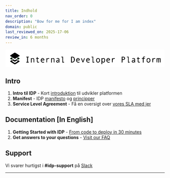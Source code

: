 ```yaml
---
title: Indhold
nav_order: 0
description: "Bow for me for I am index"
domain: public
last_reviewed_on: 2025-17-06
review_in: 6 months
---
```


<picture>
  <source media="(prefers-color-scheme: dark)" srcset="/assets/idp_dark.png">
  <img alt="Text changing depending on mode. Light: 'So light!' Dark: 'So dark!'" src="assets/idp_light.png">
</picture>

## **Intro**
1. **Intro til IDP** - Kort [introduktion](introduktion) til udvikler platformen
1. **Manifest** - IDP [manifesto](manifest) og [principper](principper) 
1. **Service Level Agreement** - Få en oversigt over [vores SLA med jer](https://jira-jppol.atlassian.net/wiki/spaces/IDP/folder/3680632849?atlOrigin=eyJpIjoiNzU2YjYxNjkzZWJiNDFlMjlkZDI5YTE4OWM0YjNlM2UiLCJwIjoiYyJ9)


## **Documentation [In English]**
1. **Getting Started with IDP** - [From code to deploy in 30 minutes](codetodeploy)
1. **Get answers to your questions** - [Visit our FAQ](faq)

   

## **Support**
Vi svarer hurtigst i **#idp-support** på [Slack](https://jppol-online.slack.com/archives/C3VL8FBM5)

----

[^1]: [It can take up to 10 minutes for changes to your site to publish after you push the changes to GitHub](https://docs.github.com/en/pages/setting-up-a-github-pages-site-with-jekyll/creating-a-github-pages-site-with-jekyll#creating-your-site).

[Just the Docs]: https://just-the-docs.github.io/just-the-docs/
[GitHub Pages]: https://docs.github.com/en/pages
[README]: https://github.com/just-the-docs/just-the-docs-template/blob/main/README.md
[Jekyll]: https://jekyllrb.com
[GitHub Pages / Actions workflow]: https://github.blog/changelog/2022-07-27-github-pages-custom-github-actions-workflows-beta/
[use this template]: https://github.com/just-the-docs/just-the-docs-template/generate


